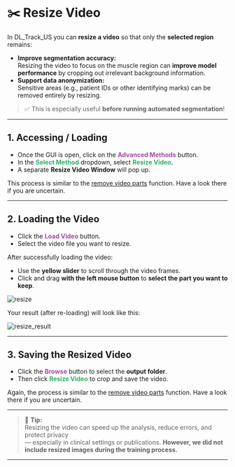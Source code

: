 # ✂️ Resize Video

In DL_Track_US you can **resize a video** so that only the **selected region** remains:

- **Improve segmentation accuracy:**    
  Resizing the video to focus on the muscle region can **improve model performance** by cropping out irrelevant background information.
- **Support data anonymization:**  
  Sensitive areas (e.g., patient IDs or other identifying marks) can be removed entirely by resizing.

> ✅ This is especially useful **before running automated segmentation**!

---

## 1. Accessing / Loading

- Once the GUI is open, click on the <span style="color: #a34ba1;">**Advanced Methods**</span> button.
- In the <span style="color: #2eaf66;">**Select Method**</span> dropdown, select <span style="color: #2eaf66;">**Resize Video**</span>.
- A separate **Resize Video Window** will pop up.

This process is similar to the [remove video parts](./remove_video_parts.md) function. Have a look there if you are uncertain.

---

## 2. Loading the Video

- Click the <span style="color: #a34ba1;">**Load Video**</span> button.
- Select the video file you want to resize.

After successfully loading the video:

- Use the **yellow slider** to scroll through the video frames.
- Click and drag **with the left mouse button** to **select the part you want to keep**.

![resize](md_graphics\resize_video\video_resize_area.png)

Your result (after re-loading) will look like this:

![resize_result](md_graphics\resize_video\video_result.png)


---

## 3. Saving the Resized Video

- Click the <span style="color: #a34ba1;">**Browse**</span> button to select the **output folder**.
- Then click <span style="color: #2eaf66;">**Resize Video**</span> to crop and save the video.

Again, the process is similar to the [remove video parts](./remove_video_parts.md) function. Have a look there if you are uncertain.

---

> 🧠 **Tip:**  
> Resizing the video can speed up the analysis, reduce errors, and protect privacy  
> — especially in clinical settings or publications. **However, we did not include resized images during the training process.**

---
